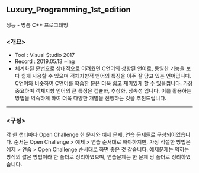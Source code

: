 ## Luxury_Programming_1st_edition
생능 - 명품 C++ 프로그래밍


### <개요>

- Tool : Visual Studio 2017
- Record : 2019.05.13 ~ing
- 체계화된 문법으로 상대적으로 어려웠던 C언어의 상향된 언어로, 동일한 기능을 보다 쉽게 사용할 수 있으며 객체지향적 언어의 특징을 아주 잘 담고 있는 언어입니다. C언어와 비슷하여 C언어를 학습한 분은 더욱 쉽고 재미있게 할 수 있을껍니다. 가장 중요하며 객체지향 언어의 큰 특징은 캡슐화, 추상화, 상속성 입니다. 이를 활용하는 방법을 익숙하게 하여 더욱 다양한 개발을 진행하는 것을 추천드립니다.

---

### <구성>

각 한 챕터마다 Open Challenge 한 문제와 예제 문제, 연습 문제들로 구성되어있습니다. 순서는 Open Challenge > 예제 > 연습 순서대로 해야하지만, 가장 적절한 방법은 예제 > 연습 > Open Challenge 순서대로 하면 좋은 것 같습니다. 예제문제는 익히는 방식의 짧은 방법이라 한 폴더로 정리하였으며, 연습문제는 한 문제 당 폴더로 정리하였습니다. 
